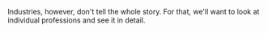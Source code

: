 Industries, however, don't tell the whole story. For that, we'll want to look at individual professions and see it in detail.
